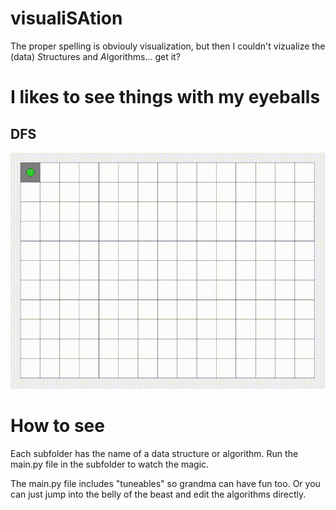 # visualiSAtion

The proper spelling is obviouly visuali*z*ation, but then I couldn't vizualize the (data) *S*tructures and *A*lgorithms... get it?

# I likes to see things with my eyeballs

## DFS

![dfs gif](/media/dfs.gif)

# How to see

Each subfolder has the name of a data structure or algorithm. Run the main.py file in the subfolder to watch the magic.

The main.py file includes "tuneables" so grandma can have fun too. Or you can just jump into the belly of the beast and edit the algorithms directly.